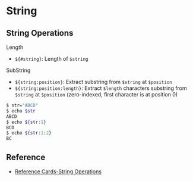 # String

## String Operations

Length

- `${#string}`: Length of `$string`

SubString

- `${string:position}`: Extract substring from `$string` at `$position`
- `${string:position:length}`: Extract `$length` characters substring from `$string` at `$position` (zero-indexed, first character is at position 0)

```bash
$ str="ABCD"
$ echo $str
ABCD
$ echo ${str:1}
BCD
$ echo ${str:1:2}
BC
```

## Reference

- [Reference Cards-String Operations](http://tldp.org/LDP/abs/html/refcards.html)
